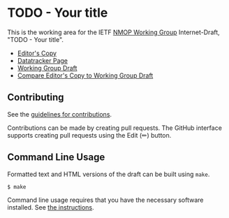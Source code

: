 # TODO - Your title

This is the working area for the IETF [NMOP Working Group](https://datatracker.ietf.org/wg/nmop/documents/) Internet-Draft, "TODO - Your title".

* [Editor's Copy](https://ietf-wg-nmop.github.io/draft-ietf-nmop-network-incident-yang/#go.draft-ietf-nmop-network-incident-yang.html)
* [Datatracker Page](https://datatracker.ietf.org/doc/draft-ietf-nmop-network-incident-yang)
* [Working Group Draft](https://datatracker.ietf.org/doc/html/draft-ietf-nmop-network-incident-yang)
* [Compare Editor's Copy to Working Group Draft](https://ietf-wg-nmop.github.io/draft-ietf-nmop-network-incident-yang/#go.draft-ietf-nmop-network-incident-yang.diff)


## Contributing

See the
[guidelines for contributions](https://github.com/ietf-wg-nmop/draft-ietf-nmop-network-incident-yang/blob/main/CONTRIBUTING.md).

Contributions can be made by creating pull requests.
The GitHub interface supports creating pull requests using the Edit (✏) button.


## Command Line Usage

Formatted text and HTML versions of the draft can be built using `make`.

```sh
$ make
```

Command line usage requires that you have the necessary software installed.  See
[the instructions](https://github.com/martinthomson/i-d-template/blob/main/doc/SETUP.md).

